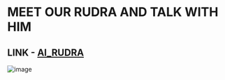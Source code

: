 # MEET OUR RUDRA AND TALK WITH HIM
## LINK - [AI_RUDRA](https://rudraai.netlify.app/)  

![image](https://github.com/saurabhsinghtomar27/AI_RUDRA/assets/94640771/16d4e1c2-87e2-435e-90a0-b7780e33291b)
